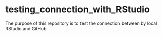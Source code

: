# testing_connection_with_RStudio
The purpose of this repository is to test the connection between by local RStudio and GitHub

